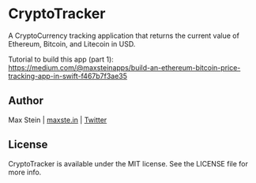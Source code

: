 # CryptoTracker

A CryptoCurrency tracking application that returns the current value of Ethereum, Bitcoin, and Litecoin in USD.

Tutorial to build this app (part 1): https://medium.com/@maxsteinapps/build-an-ethereum-bitcoin-price-tracking-app-in-swift-f467b7f3ae35

## Author

Max Stein | [maxste.in](http://maxste.in) | [Twitter](https://twitter.com/maxsteinapps)

## License

CryptoTracker is available under the MIT license. See the LICENSE file for more info.
